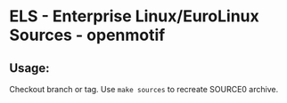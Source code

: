 # ELS - Enterprise Linux/EuroLinux Sources - openmotif
 
## Usage:
  Checkout branch or tag. Use `make sources` to recreate  SOURCE0 archive.
